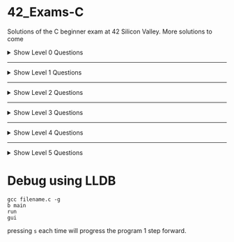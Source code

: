 # 42_Exams-C
Solutions of the C beginner exam at 42 Silicon Valley. More solutions to come

<details>
    <summary>Show Level 0 Questions</summary>

|Problems/Subjects                                              |Code                                                      |
|---------------------------------------------------------------|:--------------------------------------------------------:|
|[aff_a](level00/aff_a/subject.en.txt)                          |[:book:](level00/aff_a/aff_a.c)                           |
|[aff_first_param](level00/aff_first_param/subject.en.txt)      |[:book:](level00/aff_first_param/aff_first_param.c)       |
|[aff_last_param](level00/aff_last_param/subject.en.txt)        |[:book:](level00/aff_last_param/aff_last_param.c)         |
|[aff_z](level00/aff_z/subject.en.txt)                          |[:book:](level00/aff_z/aff_z.c)                           |
|[ft_countdown](level00/ft_countdown/subject.en.txt)            |[:book:](level00/ft_countdown/ft_countdown.c)             |
|[ft_print_numbers](level00/ft_print_numbers/subject.en.txt)    |[:book:](level00/ft_print_numbers/ft_print_numbers.c)     |
|[hello](level00/hello/subject.en.txt)                          |[:book:](level00/hello/hello.c)                           |
|[maff_alpha](level00/maff_alpha/subject.en.txt)                |[:book:](level00/maff_alpha/maff_alpha.c)                 |
|[maff_revalpha](level00/maff_revalpha/subject.en.txt)          |[:book:](level00/maff_revalpha/maff_revalpha.c)           |
|[only_a](level00/only_a/subject.en.txt)                        |[:book:](level00/only_a/only_a.c)                         |
|[only_z](level00/only_z/subject.en.txt)                        |[:book:](level00/only_z/only_z.c)                         |

</details>

---
<details>
    <summary>Show Level 1 Questions</summary>

|Problems/Subjects                                              | Code                                                     |
|---------------------------------------------------------------|:--------------------------------------------------------:|
|[first_word](level01/first_word/subject.en.txt)                |[:book:](level01/first_word/first_word.c)                 |
|[fizz_buzz](level01/fizzbuzz/subject.en.txt)                   |[:book:](level01/fizzbuzz/fizzbuzz.c)                     |
|[ft_putstr](level01/ft_putstr/subject.en.txt)                  |[:book:](level01/ft_putstr/ft_putstr.c)                   |
|[ft_strcpy](level01/ft_strcpy/subject.en.txt)                  |[:book:](level01/ft_strcpy/ft_strcpy.c)                   |
|[ft_strlen](level01/ft_strlen/subject.en.txt)                  |[:book:](level01/ft_strlen/ft_strlen.c)                   |
|[ft_swap](level01/ft_swap/subject.en.txt)                      |[:book:](level01/ft_swap/ft_swap.c)                       |
|[repeat_alpha](level01/repeat_alpha/subject.en.txt)            |[:book:](level01/repeat_alpha/repeat_alpha.c)             |
|[rev_print](level01/rev_print/subject.en.txt)                  |[:book:](level01/rev_print/rev_print.c)                   |
|[rot_13](level01/rot_13/subject.en.txt)                        |[:book:](level01/rot_13/rot_13.c)                         |
|[rotone](level01/rotone/subject.en.txt)                        |[:book:](level01/rotone/rotone.c)                         |
|[search_and_replace](level01/search_and_replace/subject.en.txt)|[:book:](level01/search_and_replace/search_and_replace.c) |
|[ulstr](level01/ulstr/subject.en.txt)                          |[:book:](level01/ulstr/ulstr.c)                           |
</details>

---
<details>
    <summary>Show Level 2 Questions</summary>
    
|Problems/Subjects                                              | Code                                                     |
|---------------------------------------------------------------|:--------------------------------------------------------:|
|[alpha_mirror](level02/alpha_mirror/subject.en.txt)            |[:book:](level02/alpha_mirror/alpha_mirror.c)             |
|[do_op](level02/do_op/subject.en.txt)                          |[:book:](level02/do_op/do_op.c)                           |
|[ft_atoi](level02/ft_atoi/subject.en.txt)                      |[:book:](level02/ft_atoi/ft_atoi.c)                       |
|[ft_strcmp](level02/ft_strcmp/subject.en.txt)                  |[:book:](level02/ft_strcmp/ft_strcmp.c)                   |
|[ft_strcspn](level02/ft_strcspn/subject.en.txt)                |[:question:](level02/ft_strcspn/ft_strcspn.c)             |
|[ft_strdup](level02/ft_strdup/subject.en.txt)                  |[:book:](level02/ft_strdup/ft_strdup.c)                   |
|[ft_strpbrk](level02/ft_strpbrk/subject.en.txt)                |[:book:](level02/ft_strpbrk/ft_strpbrk.c)                 |
|[ft_strrev](level02/ft_strrev/subject.en.txt)                  |[:book:](level02/ft_strrev/ft_strrev.c)                   |
|[ft_strspn](level02/ft_strspn/subject.en.txt)                  |[:book:](level02/ft_strspn/ft_strspn.c)                   |
|[inter](level02/inter/subject.en.txt)                          |[:book:](level02/inter/inter.c)                           |
|[is_power_of_2](level02/is_power_of_2/subject.en.txt)          |[:book:](level02/is_power_of_2/is_power_of_2.c)           |
|[last_word](level02/last_word/subject.en.txt)                  |[:book:](level02/last_word/last_word.c)                   |
|[max](level02/max/subject.en.txt)                              |[:book:](level02/max/max.c)                               |
|[print_bits](level02/print_bits/subject.en.txt)                |[:book:](level02/print_bits/print_bits.c)                 |
|[reverse_bits](level02/reverse_bits/subject.en.txt)            |[:book:](level02/reverse_bits/reverse_bits.c)             |
|[snake_to_camel](level02/snake_to_camel/subject.en.txt)        |[:book:](level02/snake_to_camel/snake_to_camel.c)         |
|[swap_bits](level02/swap_bits/subject.en.txt)                  |[:book:](level02/swap_bits/swap_bits.c)                   |
|[union](level02/union/subject.en.txt)                          |[:book:](level02/union/union.c)                           |
|[wdmatch](level02/wdmatch/subject.en.txt)                      |[:book:](level02/wdmatch/wdmatch.c)                       |
</details>

---
<details>
    <summary>Show Level 3 Questions</summary>
    
|Problems/Subjects                                              | Code                                                     |
|---------------------------------------------------------------|:--------------------------------------------------------:|
|[add_prime_sum](level03/add_prime_sum/subject.en.txt)          |[:book:](level03/add_prime_sum/add_prime_sum.c)           |
|[epur_str](level03/epur_str/subject.en.txt)                    |[:book:](level03/epur_str/epur_str.c)                     |
|[expand_str](level03/expand_str/subject.en.txt)                |[:book:](level03/expand_str/expand_str.c)                 |
|[ft_atoi_base](level03/ft_atoi_base/subject.en.txt)            |[:question:](level03/ft_atoi_base/ft_atoi_base.c)         |
|[ft_list_size](level03/ft_list_size/subject.en.txt)            |[:book:](level03/ft_list_size/ft_list_size.c) [:scroll:](level03/ft_list_size/ft_list.h)|
|[ft_range](level03/ft_range/subject.en.txt)                    |[:book:](level03/ft_range/ft_range.c)                     |
|[ft_rrange](level03/ft_rrange/subject.en.txt)                  |[:book:](level03/ft_rrange/ft_rrange.c)                   |
|[hidenp](level03/hidenp/subject.en.txt)                        |[:book:](level03/hidenp/hidenp.c)                         |
|[lcm](level03/lcm/subject.en.txt)                              |[:book:](level03/lcm/lcm.c)                               |
|[paramsum](level03/paramsum/subject.en.txt)                    |[:book:](level03/paramsum/paramsum.c)                     |
|[pgcd](level03/pgcd/subject.en.txt)                            |[:book:](level03/pgcd/pgcd.c)                             |
|[print_hex](level03/print_hex/subject.en.txt)                  |[:book:](level03/print_hex/print_hex.c)                   |
|[rstr_capitalizer](level03/rstr_capitalizer/subject.en.txt)    |[:book:](level03/rstr_capitalizer/rstr_capitalizer.c)     |
|[str_capitalizer](level03/str_capitalizer/subject.en.txt)      |[:book:](level03/str_capitalizer/str_capitalizer.c)       |
|[tab_mult](level03/tab_mult/subject.en.txt)                    |[:book:](level03/tab_mult/tab_mult.c)                     |
</details>

---
<details>
    <summary>Show Level 4 Questions</summary>
    
|Problems/Subjects                                              | Code                                                     |
|---------------------------------------------------------------|:--------------------------------------------------------:|
|[fprime](level04/fprime/subject.en.txt)                        |[:question:](level04/fprime/fprime.c)                     |
|[ft_itoa](level04/ft_itoa/subject.en.txt)                      |[:book:](level04/ft_itoa/ft_itoa.c)                       |
|[ft_list_foreach](level04/ft_list_foreach/subject.en.txt)      |[:book:](level04/ft_list_foreach/ft_list_foreach.c) [:scroll:](level04/ft_list_foreach/ft_list.h)|
|[ft_list_remove_if](level04/ft_list_remove_if/subject.en.txt)  |[:x:](level04/ft_list_remove_if/ft_list_remove_if.c) [:x:](level04/ft_list_remove_if/ft_list.h)|
|[ft_split](level04/ft_split/subject.en.txt)                    |[:book:](level04/ft_split/ft_split_no_notes.c) [:books:](level04/ft_split/ft_split.c)                |
|[rev_wstr](level04/rev_wstr/subject.en.txt)                    |[:book:](level04/rev_wstr/rev_wstr.c)                     |
|[rostring](level04/rostring/subject.en.txt)                    |[:book:](level04/rostring/rostring.c)                     |
|[sort_int_tab](level04/sort_int_tab/subject.en.txt)            |[:book:](level04/sort_int_tab/sort_int_tab.c)             |
</details>

---
<details>
    <summary>Show Level 5 Questions</summary>
    
|Problems/Subjects                                              | Code                                                     |
|---------------------------------------------------------------|:--------------------------------------------------------:|
|[brackets](level05/brackets/subject.en.txt)                    |[:book:](level05/brackets/brackets.c)                     |
|[brainfuck](level05/brainfuck/subject.en.txt)                  |[:x:](level05/brainfuck/brainfuck.c)                      |
|[check_mate](level05/check_mate/subject.en.txt)                |[:x:](level05/check_mate/check_mate.c)                    |
|[ft_itoa_base](level05/ft_itoa_base/subject.en.txt)            |[:book:](level05/ft_itoa_base/ft_itoa_base.c)             |
|[options](level05/options/subject.en.txt)                      |[:x:](level05/options/options.c)                          |
|[print_memory](level05/print_memory/subject.en.txt)            |[:x:](level05/print_memory/print_memory.c)                |
|[rpn_calc](level05/rpn_calc/subject.en.txt)                    |[:grey_question:](level05/rpn_calc/rpn_calc.c)                        |
</details>

# Debug using LLDB
```
gcc filename.c -g
b main
run
gui
```
pressing `s` each time will progress the program 1 step forward.
